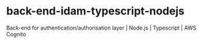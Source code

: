 # back-end-idam-typescript-nodejs

Back-end for authentication/authorisation layer | Node.js | Typescript | AWS
Cognito
